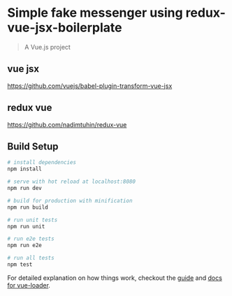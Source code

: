 # Simple fake messenger using redux-vue-jsx-boilerplate 

> A Vue.js project

## vue jsx
https://github.com/vuejs/babel-plugin-transform-vue-jsx

## redux vue
https://github.com/nadimtuhin/redux-vue

## Build Setup

``` bash
# install dependencies
npm install

# serve with hot reload at localhost:8080
npm run dev

# build for production with minification
npm run build

# run unit tests
npm run unit

# run e2e tests
npm run e2e

# run all tests
npm test
```

For detailed explanation on how things work, checkout the [guide](http://vuejs-templates.github.io/webpack/) and [docs for vue-loader](http://vuejs.github.io/vue-loader).
